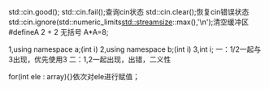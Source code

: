 std::cin.good();
std::cin.fail();查询cin状态
std::cin.clear();恢复cin错误状态
std::cin.ignore(std::numeric_limits<std::streamsize>::max(),'\n');清空缓冲区
#defineA 2 + 2   无括号 A*A=8;
 
1,using namespace a;(int i)
2,using namespace b;(int i)
3,int i;
一：1/2一起与3出现，优先使用3
二：1,2一起出现，出错，二义性
 
for(int ele : array){}依次对ele进行赋值；